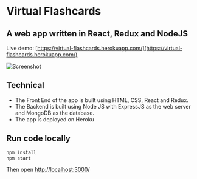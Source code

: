 # Virtual Flashcards

## A web app written in React, Redux and NodeJS

Live demo:
[https://virtual-flashcards.herokuapp.com/](https://virtual-flashcards.herokuapp.com/)

![Screenshot](https://github.com/debelopumento/flashcards/blob/dev/images/flashcards-screenShots.png?raw=true)

## Technical
- The Front End of the app is built using HTML, CSS, React and Redux.
- The Backend is built using Node JS with ExpressJS as the web server and MongoDB as the database.
- The app is deployed on Heroku

## Run code locally
```sh
npm install
npm start
```
Then open [http://localhost:3000/](http://localhost:3000/)


